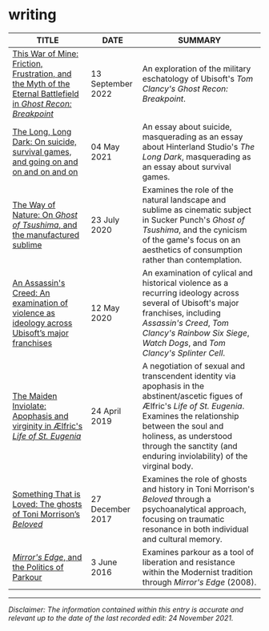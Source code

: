 # writing

| TITLE                      | DATE | SUMMARY |
|----------------------------|-------------|--------------------|
| [This War of Mine: Friction, Frustration, and the Myth of the Eternal Battlefield in _Ghost Recon: Breakpoint_ ](https://heterotopias.itch.io/heterotopias-009) | 13 September 2022 | An exploration of the military eschatology of Ubisoft's _Tom Clancy's Ghost Recon: Breakpoint_. |
| [The Long, Long Dark: On suicide, survival games, and going on and on and on and on](https://spncryn.medium.com/the-long-long-dark-c9999179ceb6) | 04 May 2021 | An essay about suicide, masquerading as an essay about Hinterland Studio's _The Long Dark_, masquerading as an essay about survival games. |
| [The Way of Nature: On *Ghost of Tsushima*, and the manufactured sublime](https://medium.com/@spncryn/the-way-of-nature-56509be6dd01) | 23 July 2020 | Examines the role of the natural landscape and sublime as cinematic subject in Sucker Punch's *Ghost of Tsushima*, and the cynicism of the game's focus on an aesthetics of consumption rather than contemplation. |
| [An Assassin's Creed: An examination of violence as ideology across Ubisoft’s major franchises](https://medium.com/@spncryn/an-assassins-creed-1079002c9512) | 12 May 2020 | An examination of cylical and historical violence as a recurring ideology across several of Ubisoft's major franchises, including *Assassin's Creed*, *Tom Clancy's Rainbow Six Siege*, *Watch Dogs*, and *Tom Clancy's Splinter Cell*.  |
| [The Maiden Inviolate: Apophasis and virginity in Ælfric's *Life of St. Eugenia*](https://docs.google.com/document/d/1H2GB-dxVfaD77gWvStSWCo5PLGzVNu_bBksa_cePctA/edit?usp=sharing) | 24 April 2019 | A negotiation of sexual and transcendent identity via apophasis in the abstinent/ascetic figues of Ælfric's *Life of St. Eugenia*. Examines the relationship between the soul and holiness, as understood through the sanctity (and enduring inviolability) of the virginal body. |
| [Something That is Loved: The ghosts of Toni Morrison’s *Beloved*](https://medium.com/spncryn/something-that-is-loved-b170d20a0b3f) | 27 December 2017 | Examines the role of ghosts and history in Toni Morrison's *Beloved* through a psychoanalytical approach, focusing on traumatic resonance in both individual and cultural memory. |
| [*Mirror's Edge*, and the Politics of Parkour](https://killscreen.com/articles/mirrors-edge-politics-parkour/) | 3 June 2016 | Examines parkour as a tool of liberation and resistance within the Modernist tradition through *Mirror's Edge* (2008). |

---

*Disclaimer: The information contained within this entry is accurate and relevant up to the date of the last recorded edit: 24 November 2021.*
